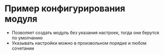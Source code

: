 # Пример конфигурирования модуля

- Позволяет создать модуль без указания настроек, тогда они берутся по умолчанию
- Указывать настройки можно в произвольном порядке и любом сочетании